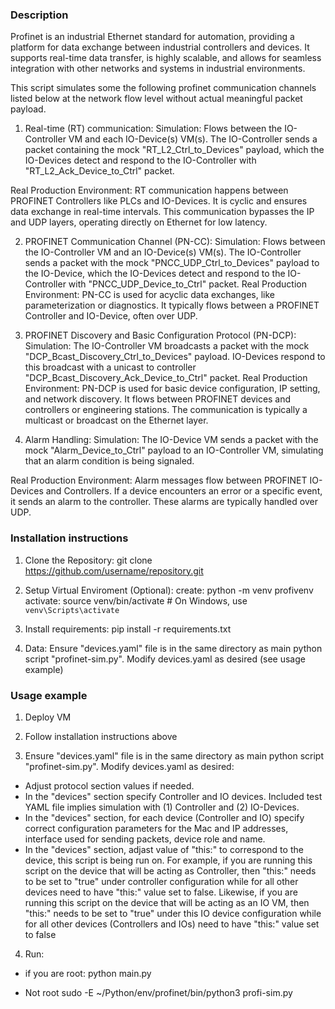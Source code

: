 ### Description ###

Profinet is an industrial Ethernet standard for automation, providing a platform for data exchange between industrial controllers and devices. It supports real-time data transfer, is highly scalable, and allows for seamless integration with other networks and systems in industrial environments.

This script simulates some the following profinet communication channels listed below at the network flow level without actual meaningful packet payload. 

1. Real-time (RT) communication:
Simulation: Flows between the IO-Controller VM and each IO-Device(s) VM(s). The IO-Controller sends a packet containing the mock "RT_L2_Ctrl_to_Devices" payload, which the IO-Devices detect and respond to the IO-Controller with "RT_L2_Ack_Device_to_Ctrl" packet.

Real Production Environment: RT communication happens between PROFINET Controllers like PLCs and IO-Devices. It is cyclic and ensures data exchange in real-time intervals. This communication bypasses the IP and UDP layers, operating directly on Ethernet for low latency.

2. PROFINET Communication Channel (PN-CC):
Simulation: Flows between the IO-Controller VM and an IO-Device(s) VM(s). The IO-Controller sends a packet with the mock "PNCC_UDP_Ctrl_to_Devices" payload to the IO-Device, which the IO-Devices detect and respond to the IO-Controller with "PNCC_UDP_Device_to_Ctrl" packet.
Real Production Environment: PN-CC is used for acyclic data exchanges, like parameterization or diagnostics. It typically flows between a PROFINET Controller and IO-Device, often over UDP.

3. PROFINET Discovery and Basic Configuration Protocol (PN-DCP):
Simulation: The IO-Controller VM broadcasts a packet with the mock "DCP_Bcast_Discovery_Ctrl_to_Devices" payload. IO-Devices respond to this broadcast with a unicast to controller "DCP_Bcast_Discovery_Ack_Device_to_Ctrl" packet.
Real Production Environment: PN-DCP is used for basic device configuration, IP setting, and network discovery. It flows between PROFINET devices and controllers or engineering stations. The communication is typically a multicast or broadcast on the Ethernet layer.

4. Alarm Handling:
Simulation: The IO-Device VM sends a packet with the mock "Alarm_Device_to_Ctrl" payload to an IO-Controller VM, simulating that an alarm condition is being signaled. 

Real Production Environment: Alarm messages flow between PROFINET IO-Devices and Controllers. If a device encounters an error or a specific event, it sends an alarm to the controller. These alarms are typically handled over UDP.

### Installation instructions ###

1. Clone the Repository:
git clone https://github.com/username/repository.git

2. Setup Virtual Enviroment (Optional):
create: python -m venv profivenv
activate: source venv/bin/activate  # On Windows, use `venv\Scripts\activate`

3. Install requirements:
pip install -r requirements.txt

4. Data:
Ensure "devices.yaml" file is in the same directory as main python script "profinet-sim.py". Modify devices.yaml as desired (see usage example)




### Usage example ###

1. Deploy VM 

2. Follow installation instructions above

3. Ensure "devices.yaml" file is in the same directory as main python script "profinet-sim.py". Modify devices.yaml as desired:

- Adjust protocol section values if needed.
- In the "devices" section specify Controller and IO devices. Included test YAML file implies simulation with (1) Controller and (2) IO-Devices. 
- In the "devices" section, for each device (Controller and IO) specify correct configuration parameters for the Mac and IP addresses, interface used for sending packets, device role and name.
- In the "devices" section, adjast value of "this:" to correspond to the device, this script is being run on. 
For example, if you are running this script on the device that will be acting as Controller, then "this:" needs to be set to "true" under controller configuration while for all other devices need to have "this:" value set to false. Likewise, if you are running this script on the device that will be acting as an IO VM, then "this:" needs to be set to "true" under this IO device configuration while for all other devices (Controllers and IOs) need to have "this:" value set to false

4. Run:
- if you are root:
python main.py

- Not root
sudo -E ~/Python/env/profinet/bin/python3 profi-sim.py